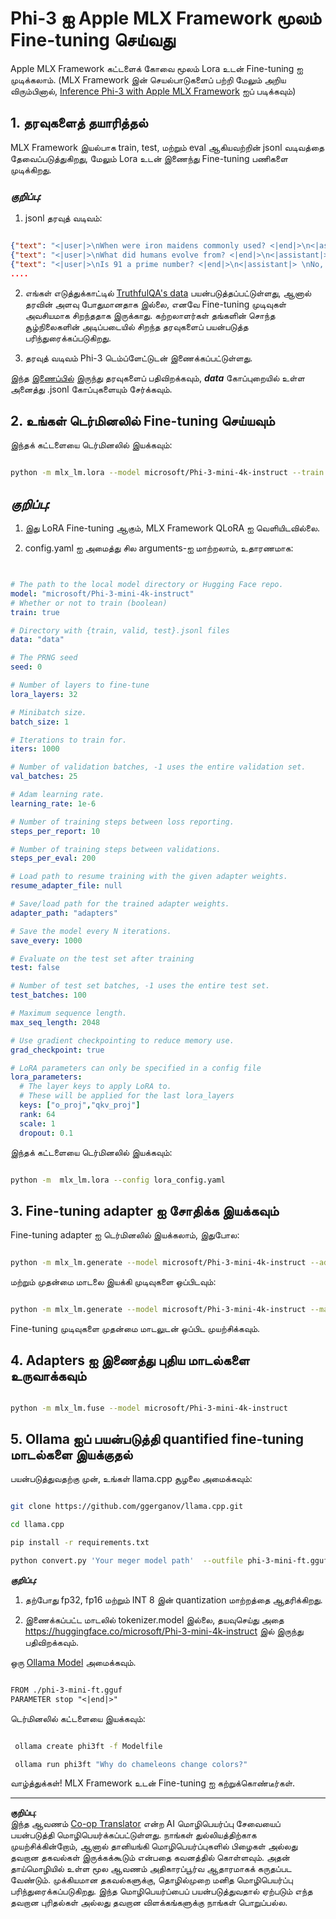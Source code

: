 <!--
CO_OP_TRANSLATOR_METADATA:
{
  "original_hash": "2b94610e2f6fe648e01fa23626f0dd03",
  "translation_date": "2025-10-11T11:50:14+00:00",
  "source_file": "md/03.FineTuning/FineTuning_MLX.md",
  "language_code": "ta"
}
-->
# **Phi-3 ஐ Apple MLX Framework மூலம் Fine-tuning செய்வது**

Apple MLX Framework கட்டளைக் கோவை மூலம் Lora உடன் Fine-tuning ஐ முடிக்கலாம். (MLX Framework இன் செயல்பாடுகளைப் பற்றி மேலும் அறிய விரும்பினால், [Inference Phi-3 with Apple MLX Framework](../03.FineTuning/03.Inference/MLX_Inference.md) ஐப் படிக்கவும்)

## **1. தரவுகளைத் தயாரித்தல்**

MLX Framework இயல்பாக train, test, மற்றும் eval ஆகியவற்றின் jsonl வடிவத்தை தேவைப்படுத்துகிறது, மேலும் Lora உடன் இணைந்து Fine-tuning பணிகளை முடிக்கிறது.

### ***குறிப்பு:***

1. jsonl தரவுத் வடிவம்:

```json

{"text": "<|user|>\nWhen were iron maidens commonly used? <|end|>\n<|assistant|> \nIron maidens were never commonly used <|end|>"}
{"text": "<|user|>\nWhat did humans evolve from? <|end|>\n<|assistant|> \nHumans and apes evolved from a common ancestor <|end|>"}
{"text": "<|user|>\nIs 91 a prime number? <|end|>\n<|assistant|> \nNo, 91 is not a prime number <|end|>"}
....

```


2. எங்கள் எடுத்துக்காட்டில் [TruthfulQA's data](https://github.com/sylinrl/TruthfulQA/blob/main/TruthfulQA.csv) பயன்படுத்தப்பட்டுள்ளது, ஆனால் தரவின் அளவு போதுமானதாக இல்லை, எனவே Fine-tuning முடிவுகள் அவசியமாக சிறந்ததாக இருக்காது. கற்றலாளர்கள் தங்களின் சொந்த சூழ்நிலைகளின் அடிப்படையில் சிறந்த தரவுகளைப் பயன்படுத்த பரிந்துரைக்கப்படுகிறது.

3. தரவுத் வடிவம் Phi-3 டெம்ப்ளேட்டுடன் இணைக்கப்பட்டுள்ளது.

இந்த [இணைப்பில்](../../../../code/04.Finetuning/mlx) இருந்து தரவுகளைப் பதிவிறக்கவும், ***data*** கோப்புறையில் உள்ள அனைத்து .jsonl கோப்புகளையும் சேர்க்கவும்.

## **2. உங்கள் டெர்மினலில் Fine-tuning செய்யவும்**

இந்தக் கட்டளையை டெர்மினலில் இயக்கவும்:

```bash

python -m mlx_lm.lora --model microsoft/Phi-3-mini-4k-instruct --train --data ./data --iters 1000 

```


## ***குறிப்பு:***

1. இது LoRA Fine-tuning ஆகும், MLX Framework QLoRA ஐ வெளியிடவில்லை.

2. config.yaml ஐ அமைத்து சில arguments-ஐ மாற்றலாம், உதாரணமாக:

```yaml


# The path to the local model directory or Hugging Face repo.
model: "microsoft/Phi-3-mini-4k-instruct"
# Whether or not to train (boolean)
train: true

# Directory with {train, valid, test}.jsonl files
data: "data"

# The PRNG seed
seed: 0

# Number of layers to fine-tune
lora_layers: 32

# Minibatch size.
batch_size: 1

# Iterations to train for.
iters: 1000

# Number of validation batches, -1 uses the entire validation set.
val_batches: 25

# Adam learning rate.
learning_rate: 1e-6

# Number of training steps between loss reporting.
steps_per_report: 10

# Number of training steps between validations.
steps_per_eval: 200

# Load path to resume training with the given adapter weights.
resume_adapter_file: null

# Save/load path for the trained adapter weights.
adapter_path: "adapters"

# Save the model every N iterations.
save_every: 1000

# Evaluate on the test set after training
test: false

# Number of test set batches, -1 uses the entire test set.
test_batches: 100

# Maximum sequence length.
max_seq_length: 2048

# Use gradient checkpointing to reduce memory use.
grad_checkpoint: true

# LoRA parameters can only be specified in a config file
lora_parameters:
  # The layer keys to apply LoRA to.
  # These will be applied for the last lora_layers
  keys: ["o_proj","qkv_proj"]
  rank: 64
  scale: 1
  dropout: 0.1


```


இந்தக் கட்டளையை டெர்மினலில் இயக்கவும்:

```bash

python -m  mlx_lm.lora --config lora_config.yaml

```


## **3. Fine-tuning adapter ஐ சோதிக்க இயக்கவும்**

Fine-tuning adapter ஐ டெர்மினலில் இயக்கலாம், இதுபோல:

```bash

python -m mlx_lm.generate --model microsoft/Phi-3-mini-4k-instruct --adapter-path ./adapters --max-token 2048 --prompt "Why do chameleons change colors? " --eos-token "<|end|>"    

```


மற்றும் முதன்மை மாடலை இயக்கி முடிவுகளை ஒப்பிடவும்:

```bash

python -m mlx_lm.generate --model microsoft/Phi-3-mini-4k-instruct --max-token 2048 --prompt "Why do chameleons change colors? " --eos-token "<|end|>"    

```


Fine-tuning முடிவுகளை முதன்மை மாடலுடன் ஒப்பிட முயற்சிக்கவும்.

## **4. Adapters ஐ இணைத்து புதிய மாடல்களை உருவாக்கவும்**

```bash

python -m mlx_lm.fuse --model microsoft/Phi-3-mini-4k-instruct

```


## **5. Ollama ஐப் பயன்படுத்தி quantified fine-tuning மாடல்களை இயக்குதல்**

பயன்படுத்துவதற்கு முன், உங்கள் llama.cpp சூழலை அமைக்கவும்:

```bash

git clone https://github.com/ggerganov/llama.cpp.git

cd llama.cpp

pip install -r requirements.txt

python convert.py 'Your meger model path'  --outfile phi-3-mini-ft.gguf --outtype f16 

```


***குறிப்பு:*** 

1. தற்போது fp32, fp16 மற்றும் INT 8 இன் quantization மாற்றத்தை ஆதரிக்கிறது.

2. இணைக்கப்பட்ட மாடலில் tokenizer.model இல்லை, தயவுசெய்து அதை https://huggingface.co/microsoft/Phi-3-mini-4k-instruct இல் இருந்து பதிவிறக்கவும்.

ஒரு [Ollama Model](https://ollama.com/) அமைக்கவும்.

```txt

FROM ./phi-3-mini-ft.gguf
PARAMETER stop "<|end|>"

```


டெர்மினலில் கட்டளையை இயக்கவும்:

```bash

 ollama create phi3ft -f Modelfile 

 ollama run phi3ft "Why do chameleons change colors?" 

```


வாழ்த்துக்கள்! MLX Framework உடன் Fine-tuning ஐ கற்றுக்கொண்டீர்கள்.

---

**குறிப்பு**:  
இந்த ஆவணம் [Co-op Translator](https://github.com/Azure/co-op-translator) என்ற AI மொழிபெயர்ப்பு சேவையைப் பயன்படுத்தி மொழிபெயர்க்கப்பட்டுள்ளது. நாங்கள் துல்லியத்திற்காக முயற்சிக்கின்றோம், ஆனால் தானியங்கி மொழிபெயர்ப்புகளில் பிழைகள் அல்லது தவறான தகவல்கள் இருக்கக்கூடும் என்பதை கவனத்தில் கொள்ளவும். அதன் தாய்மொழியில் உள்ள மூல ஆவணம் அதிகாரப்பூர்வ ஆதாரமாகக் கருதப்பட வேண்டும். முக்கியமான தகவல்களுக்கு, தொழில்முறை மனித மொழிபெயர்ப்பு பரிந்துரைக்கப்படுகிறது. இந்த மொழிபெயர்ப்பைப் பயன்படுத்துவதால் ஏற்படும் எந்த தவறான புரிதல்கள் அல்லது தவறான விளக்கங்களுக்கு நாங்கள் பொறுப்பல்ல.